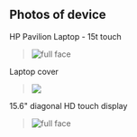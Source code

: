 ## Photos of device
HP Pavilion Laptop - 15t touch
>![](https://store.hp.com/app/assets/images/product/5RJ34AV_1/center_facing.png?_=1581500123295&imwidth=100&impolicy=prdimg&imdensity=1 
"full face")<br>

Laptop cover
>![](https://store.hp.com/app/assets/images/product/5RJ34AV_1/left_rear_facing.png?_=1581500123295&imwidth=100&impolicy=prdimg&imdensity=1 
)<br>

15.6" diagonal HD touch display
>![](https://store.hp.com/app/assets/images/product/5RJ34AV_1/left_profile_closed_facing.png?_=1581500123295&imwidth=100&impolicy=prdimg&imdensity=1
"full face")<br>
